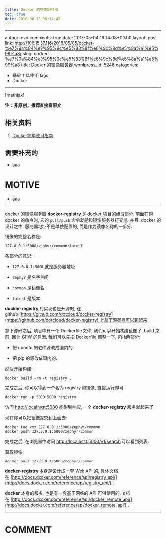 ```yaml
---
title: Docker 的镜像服务器
toc: true
date: 2018-06-11 08:14:47
---
```

---
author: evo
comments: true
date: 2018-05-04 16:14:08+00:00
layout: post
link: http://106.15.37.116/2018/05/05/docker-%e7%9a%84%e9%95%9c%e5%83%8f%e6%9c%8d%e5%8a%a1%e5%99%a8/
slug: docker-%e7%9a%84%e9%95%9c%e5%83%8f%e6%9c%8d%e5%8a%a1%e5%99%a8
title: Docker 的镜像服务器
wordpress_id: 5246
categories:
- 基础工具使用
tags:
- Docker
---

<!-- more -->

[mathjax]

**注：非原创，推荐直接看原文**


## 相关资料





 	
  1. [Docker简单使用指南](https://www.w3cschool.cn/use_docker/)




## 需要补充的





 	
  * aaa




# MOTIVE





 	
  * aaa





* * *



docker 的镜像服务器 **docker-registry** 是 docker 项目的组成部分. 前面在谈 docker 的命令时, 它的 `pull/push` 命令就是和镜像服务器打交道. 并且, docker 的设计之中, 服务器地址不是单独配置的, 而是作为镜像名称的一部分.

镜像的完整名称是:

    
    127.0.0.1:5000/zephyr/common:latest
    


各部分的意思:



 	
  * `127.0.0.1:5000` 就是服务器地址

 	
  * `zephyr` 是名字空间

 	
  * `common` 是镜像名

 	
  * `latest` 是版本


**docker-registry** 的实现也是开源的, 在 github [https://github.com/dotcloud/docker-registry](https://github.com/dotcloud/docker-registry) 上拿下源码就可以跑起来.

拿下源码之后, 项目中有一个 Dockerfile 文件, 我们可以开始构建镜像了. build 之前, 因为 GFW 的原因, 我们可以先把 Dockerfile 调整一下, 包括两部分:



 	
  * 把 ubuntu 的软件源改成国内的.

 	
  * 把 pip 的源改成国内的.


然后开始构建:

    
    docker build -rm -t registry .
    


完成之后, 你可以得到一个名为 registry 的镜像, 直接运行即可:

    
    docker run -p 5000:5000 registry
    


访问 [http://localhost:5000](http://localhost:5000/) 能得到响应, 一个 **docker-registry** 服务就起来了.

现在你可以把镜像提交到上面去:

    
    docker tag xxx 127.0.0.1:5000/zephyr/common
    docker push 127.0.0.1:5000/zephyr/common
    


完成之后, 在浏览器中访问 [http://localhost:5000/v1/search](http://localhost:5000/v1/search) 可以看到列表.

获取镜像:

    
    docker pull 127.0.0.1:5000/zephyr/common
    


**docker-registry** 本身是设计成一套 Web API 的, 具体文档在 [http://docs.docker.com/reference/api/registry_api/](http://docs.docker.com/reference/api/registry_api/) .

**docker** 本身的服务, 也是有一套基于网络的 API 可供使用的, 文档在 [http://docs.docker.com/reference/api/docker_remote_api/](http://docs.docker.com/reference/api/docker_remote_api/) .























* * *





# COMMENT



